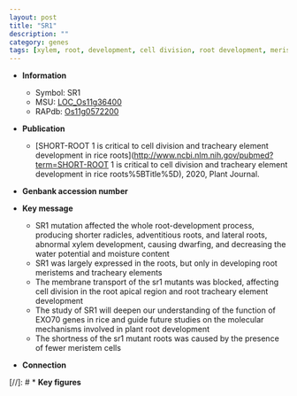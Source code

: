 ```yaml
---
layout: post
title: "SR1"
description: ""
category: genes
tags: [xylem, root, development, cell division, root development, meristem, lateral root, adventitious root, root meristem]
---
```


* **Information**  
    + Symbol: SR1  
    + MSU: [LOC_Os11g36400](http://rice.uga.edu/cgi-bin/ORF_infopage.cgi?orf=LOC_Os11g36400)  
    + RAPdb: [Os11g0572200](https://rapdb.dna.affrc.go.jp/locus/?name=Os11g0572200)  

* **Publication**  
    + [SHORT-ROOT 1 is critical to cell division and tracheary element development in rice roots](http://www.ncbi.nlm.nih.gov/pubmed?term=SHORT-ROOT 1 is critical to cell division and tracheary element development in rice roots%5BTitle%5D), 2020, Plant Journal.

* **Genbank accession number**  

* **Key message**  
    + SR1 mutation affected the whole root-development process, producing shorter radicles, adventitious roots, and lateral roots, abnormal xylem development, causing dwarfing, and decreasing the water potential and moisture content
    + SR1 was largely expressed in the roots, but only in developing root meristems and tracheary elements
    + The membrane transport of the sr1 mutants was blocked, affecting cell division in the root apical region and root tracheary element development
    + The study of SR1 will deepen our understanding of the function of EXO70 genes in rice and guide future studies on the molecular mechanisms involved in plant root development
    + The shortness of the sr1 mutant roots was caused by the presence of fewer meristem cells

* **Connection**  

[//]: # * **Key figures**  


